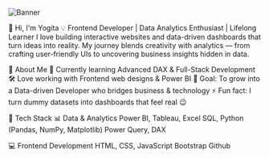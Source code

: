 ![Banner](https://capsule-render.vercel.app/api?type=wave&color=gradient&height=250&section=header&text=Hi%20👋,%20I'm%20Yogita!&fontSize=45&fontAlignY=40&desc=Frontend%20Developer%20|%20Data%20Analyst%20|%20Problem%20Solver&descAlignY=65&descAlign=50)

👋 Hi, I'm Yogita
💡 Frontend Developer | Data Analytics Enthusiast | Lifelong Learner
I love building interactive websites and data-driven dashboards that turn ideas into reality. My journey blends creativity with analytics — from crafting user-friendly UIs to uncovering business insights hidden in data.

🚀 About Me
🌱 Currently learning Advanced DAX & Full-Stack Development
🛠️ Love working with Frontend web designs & Power BI
🎯 Goal: To grow into a Data-driven Developer who bridges business & technology
⚡ Fun fact: I turn dummy datasets into dashboards that feel real 😉

🔧 Tech Stack
📊 Data & Analytics
Power BI, Tableau, Excel
SQL, Python (Pandas, NumPy, Matplotlib)
Power Query, DAX

💻 Frontend Development
HTML, CSS, JavaScript
Bootstrap
Github


